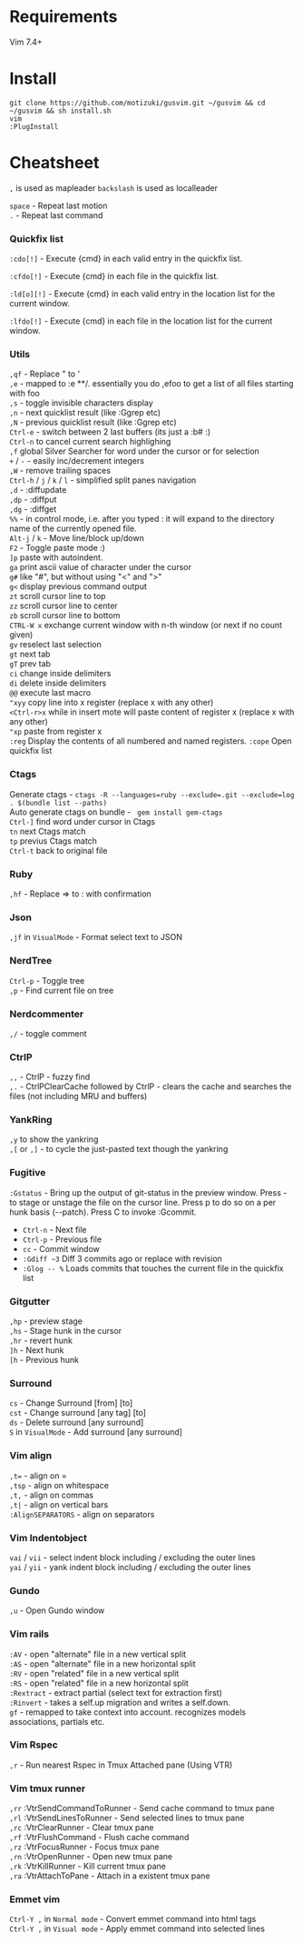 # Requirements  
Vim 7.4+

# Install
`git clone https://github.com/motizuki/gusvim.git ~/gusvim && cd ~/gusvim && sh install.sh`  
`vim`  
`:PlugInstall`

# Cheatsheet

`,` is used as mapleader `backslash` is used as localleader  

`space` - Repeat last motion  
`.` - Repeat last command  

### Quickfix list
`:cdo[!]` - Execute {cmd} in each valid entry in the quickfix list.

`:cfdo[!]` - Execute {cmd} in each file in the quickfix list.

`:ld[o][!]` - Execute {cmd} in each valid entry in the location list for the current window.

`:lfdo[!]` - Execute {cmd} in each file in the location list for the current window. 

### Utils
`,qf` - Replace " to '  
`,e` - mapped to :e **/. essentially you do ,efoo<tab> to get a list of all files starting with foo  
`,s` - toggle invisible characters display  
`,n` - next quicklist result (like :Ggrep etc)  
`,N` - previous quicklist result (like :Ggrep etc)  
`Ctrl-e` - switch between 2 last buffers (its just a :b#<cr> :)  
`Ctrl-n` to cancel current search highlighing  
`,f` global Silver Searcher for word under the cursor or for selection  
`+` / `-` - easily inc/decrement integers  
`,W` - remove trailing spaces  
`Ctrl-h` / `j` / `k` / `l` - simplified split panes navigation  
`,d` - :diffupdate  
`,dp` - :diffput  
`,dg` - :diffget  
`%%` - in control mode, i.e. after you typed : it will expand to the directory name of the currently opened file.  
`Alt-j` / `k` - Move line/block up/down  
`F2` - Toggle paste mode :)  
`]p` paste with autoindent.  
`ga` print ascii value of character under the cursor  
`g#` like "#", but without using "<" and ">"  
`g<` display previous command output  
`zt` scroll cursor line to top  
`zz` scroll cursor line to center  
`zb` scroll cursor line to bottom  
`CTRL-W x` exchange current window with n-th window (or next if no count given)  
`gv` reselect last selection  
`gt` next tab  
`gT` prev tab  
`ci` change inside delimiters  
`di` delete inside delimiters  
`@@` execute last macro  
`"xyy` copy line into x register (replace x with any other)  
`<Ctrl-r>x` while in insert mote will paste content of register x (replace x with any other)  
`"xp` paste from register x  
`:reg` Display the contents of all numbered and named registers. 
`:cope` Open quickfix list

### Ctags
Generate ctags - `ctags -R --languages=ruby --exclude=.git --exclude=log . $(bundle list --paths)`  
Auto generate ctags on bundle - ` gem install gem-ctags`  
`Ctrl-]` find word under cursor in Ctags  
`tn` next Ctags match  
`tp` previus Ctags match  
`Ctrl-t` back to original file  

### Ruby
`,hf` - Replace => to : with confirmation  

### Json
`,jf` in `VisualMode` - Format select text to JSON  

### NerdTree
`Ctrl-p` - Toggle tree  
`,p` - Find current file on tree  

### Nerdcommenter
`,/` - toggle comment  

### CtrlP
`,,` - CtrlP - fuzzy find  
`,.` - CtrlPClearCache followed by CtrlP - clears the cache and searches the files (not including MRU and buffers)  

### YankRing
`,y` to show the yankring  
`,[` or `,]` - to cycle the just-pasted text though the yankring

### Fugitive
`:Gstatus` - Bring up the output of git-status in the preview window. Press - to stage or unstage the file on the cursor line. Press p to do so on a per hunk basis (--patch). Press C to invoke :Gcommit. 
 - `Ctrl-n` - Next file  
 - `Ctrl-p` - Previous file  
 - `cc` - Commit window  
 - `:Gdiff ~3` Diff 3 commits ago or replace with revision
 - `:Glog -- %` Loads commits that touches the current file in the quickfix list

### Gitgutter
`,hp` - preview stage  
`,hs` - Stage hunk in the cursor  
`,hr` - revert hunk  
`]h` - Next hunk  
`[h` - Previous hunk  

### Surround
`cs` - Change Surround [from] [to]  
`cst` - Change surround [any tag] [to]  
`ds` - Delete surround [any surround]  
`S` in `VisualMode` - Add surround [any surround]  

### Vim align
`,t=` - align on =  
`,tsp` - align on whitespace  
`,t,` - align on commas  
`,t|` - align on vertical bars  
`:AlignSEPARATORS` - align on separators  

### Vim Indentobject
`vai` / `vii` - select indent block including / excluding the outer lines  
`yai` / `yii` - yank indent block including / excluding the outer lines  

### Gundo
`,u` - Open Gundo window

### Vim rails
`:AV` - open "alternate" file in a new vertical split  
`:AS` - open "alternate" file in a new horizontal split  
`:RV` - open "related" file in a new vertical split  
`:RS` - open "related" file in a new horizontal split  
`:Rextract` - extract partial (select text for extraction first)  
`:Rinvert` - takes a self.up migration and writes a self.down.  
`gf` - remapped to take context into account. recognizes models associations, partials etc.  

### Vim Rspec
`,r` - Run nearest Rspec in Tmux Attached pane (Using VTR) 

### Vim tmux runner
`,rr` :VtrSendCommandToRunner - Send cache command to tmux pane  
`,rl` :VtrSendLinesToRunner - Send selected lines to tmux pane  
`,rc` :VtrClearRunner - Clear tmux pane  
`,rf` :VtrFlushCommand - Flush cache command  
`,rz` :VtrFocusRunner - Focus tmux pane  
`,rn` :VtrOpenRunner - Open new tmux pane  
`,rk` :VtrKillRunner - Kill current tmux pane  
`,ra` :VtrAttachToPane - Attach in a existent tmux pane  

### Emmet vim
`Ctrl-Y ,` in `Normal mode` - Convert emmet command into html tags  
`Ctrl-Y ,` in `Visual mode` - Apply emmet command into selected lines 
